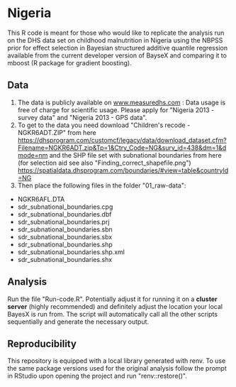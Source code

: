# Nigeria
This R code is meant for those who would like to replicate the analysis run on the DHS data set on childhood malnutrition in Nigeria using the NBPSS prior for effect selection in Bayesian structured additive quantile regression available from the current developer version of BayseX and comparing it to mboost (R package for gradient boosting).
## Data
1. The data is publicly available on www.measuredhs.com : Data usage is free of charge for scientific usage. Please apply for "Nigeria 2013 - survey data" and "Nigeria 2013 - GPS data".  
2. To get to the data you need download "Children's recode - NGKR6ADT.ZIP" from here 
https://dhsprogram.com/customcf/legacy/data/download_dataset.cfm?Filename=NGKR6ADT.zip&Tp=1&Ctry_Code=NG&surv_id=438&dm=1&dmode=nm
and the SHP file set with subnational boundaries from here (for selection aid see also "Finding_correct_shapefile.png")
https://spatialdata.dhsprogram.com/boundaries/#view=table&countryId=NG
3. Then place the following files in the folder "01_raw-data":
- NGKR6AFL.DTA
- sdr_subnational_boundaries.cpg  
- sdr_subnational_boundaries.dbf  
- sdr_subnational_boundaries.prj  
- sdr_subnational_boundaries.sbn  
- sdr_subnational_boundaries.sbx  
- sdr_subnational_boundaries.shp  
- sdr_subnational_boundaries.shp.xml  
- sdr_subnational_boundaries.shx  

## Analysis
Run the file "Run-code.R". Potentially adjust it for running it on a **cluster server** (highly recommended) and definitely adjust the location your local BayesX is run from. The script will automatically call all the other scripts sequentially and generate the necessary output. 

## Reproducibility
This repository is equipped with a local library generated with renv. To use the same package versions used for the original analysis follow the prompt in RStudio upon opening the project and run "renv::restore()".
